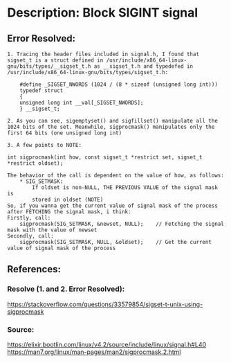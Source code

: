 # Description: Block SIGINT signal

## Error Resolved:
    1. Tracing the header files included in signal.h, I found that sigset_t is a struct defined in /usr/include/x86_64-linux-gnu/bits/types/__sigset_t.h as __sigset_t.h and typedefed in /usr/include/x86_64-linux-gnu/bits/types/sigset_t.h:

        #define _SIGSET_NWORDS (1024 / (8 * sizeof (unsigned long int)))
        typedef struct
        {
        unsigned long int __val[_SIGSET_NWORDS];
        } __sigset_t;
    
    2. As you can see, sigemptyset() and sigfillset() manipulate all the 1024 bits of the set. Meanwhile, sigprocmask() manipulates only the first 64 bits (one unsigned long int)

    3. A few points to NOTE:

    int sigprocmask(int how, const sigset_t *restrict set, sigset_t *restrict oldset);

    The behavior of the call is dependent on the value of how, as follows:
        * SIG_SETMASK: 
            If oldset is non-NULL, THE PREVIOUS VALUE of the signal mask is
            stored in oldset (NOTE)
    So, if you wanna get the current value of signal mask of the process after FETCHING the signal mask, i think:
    Firstly, call:
        sigprocmask(SIG_SETMASK, &newset, NULL);    // Fetching the signal mask with the value of newset
    Secondly, call:
        sigprocmask(SIG_SETMASK, NULL, &oldset);    // Get the current value of signal mask of the process

## References:
### Resolve (1. and 2. Error Resolved): 
https://stackoverflow.com/questions/33579854/sigset-t-unix-using-sigprocmask   
### Source: 
https://elixir.bootlin.com/linux/v4.2/source/include/linux/signal.h#L40
https://man7.org/linux/man-pages/man2/sigprocmask.2.html


